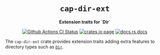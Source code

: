 <div align="center">
  <h1><code>cap-dir-ext</code></h1>

  <p>
    <strong>Extension traits for `Dir`</strong>
  </p>

  <p>
    <a href="https://github.com/bytecodealliance/cap-std/actions?query=workflow%3ACI"><img src="https://github.com/bytecodealliance/cap-std/workflows/CI/badge.svg" alt="Github Actions CI Status" /></a>
    <a href="https://crates.io/crates/cap-dir-ext"><img src="https://img.shields.io/crates/v/cap-dir-ext.svg" alt="crates.io page" /></a>
    <a href="https://docs.rs/cap-dir-ext"><img src="https://docs.rs/cap-dir-ext/badge.svg" alt="docs.rs docs" /></a>
  </p>
</div>

The `cap-dir-ext` crate provides extension traits adding extra features
to directory types such as [`Dir`].

[`Dir`]: https://docs.rs/cap-std/latest/cap_std/fs/struct.Dir.html
